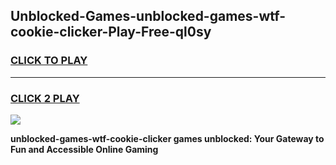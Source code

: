 
## Unblocked-Games-unblocked-games-wtf-cookie-clicker-Play-Free-ql0sy
<h3>
<a href="https://premium76.site?title=unblocked-games-wtf-cookie-clicker&ref=21A">CLICK TO PLAY</a></h3>
<hr>

<h3>
<a href="https://premium76.site?title=unblocked-games-wtf-cookie-clicker&ref=21A">CLICK 2 PLAY</a>
  
</h3>

<a href="https://premium76.site?title=unblocked-games-wtf-cookie-clicker&ref=21A"><img src="https://clearcache.store/games.png"></a>


**unblocked-games-wtf-cookie-clicker games unblocked: Your Gateway to Fun and Accessible Online Gaming**
